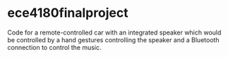 # ece4180finalproject
Code for a remote-controlled car with an integrated speaker which would be controlled by a hand gestures controlling the speaker and a Bluetooth connection to control the music.
